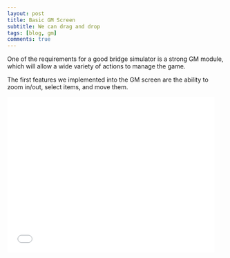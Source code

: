 ```yaml
---
layout: post
title: Basic GM Screen
subtitle: We can drag and drop
tags: [blog, gm]
comments: true
---
```


One of the requirements for a good bridge simulator is a strong GM module, which will allow a wide variety of actions to manage the game.

The first features we implemented into the GM screen are the ability to zoom in/out, select items, and move them. 
  
<iframe width="480" height="360" src="/assets/img/GM-Peek.webm" frameborder="0"> </iframe>
